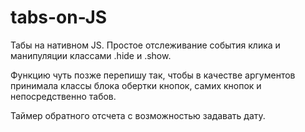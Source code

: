 # tabs-on-JS

Табы на нативном JS. Простое отслеживание события клика и манипуляции классами .hide и .show.

Функцию чуть позже перепишу так, чтобы в качестве аргументов принимала классы блока обертки кнопок, самих кнопок и непосредственно табов.


Таймер обратного отсчета с возможностью задавать дату.
